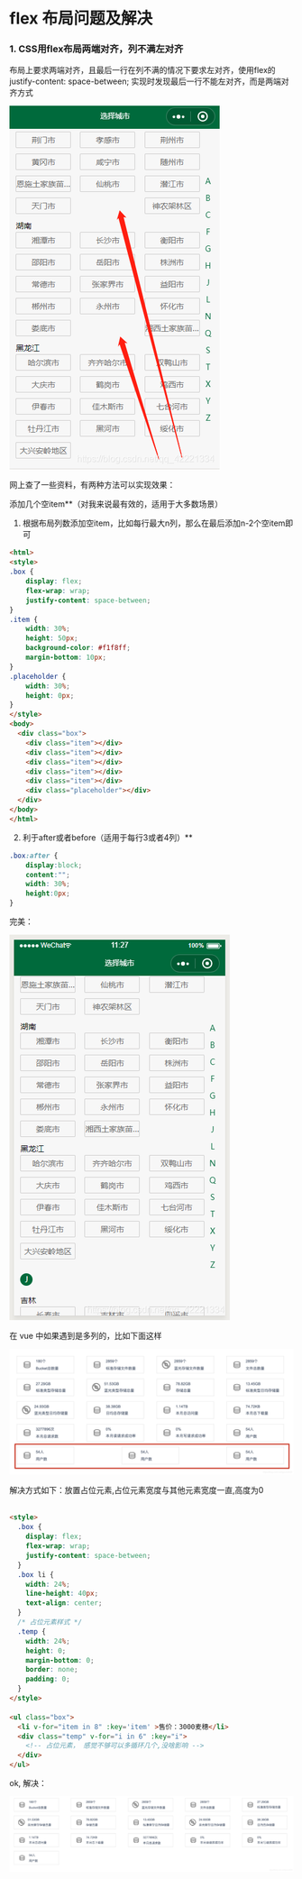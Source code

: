 # flex 布局问题及解决

### 1. CSS用flex布局两端对齐，列不满左对齐

布局上要求两端对齐，且最后一行在列不满的情况下要求左对齐，使用flex的justify-content: space-between;
实现时发现最后一行不能左对齐，而是两端对齐方式

![](images/20190419112434631.png)

网上查了一些资料，有两种方法可以实现效果：

添加几个空item**（对我来说最有效的，适用于大多数场景）

 1. 根据布局列数添加空item，比如每行最大n列，那么在最后添加n-2个空item即可


```html
<html>
<style>
.box {
    display: flex;
    flex-wrap: wrap;
    justify-content: space-between;
}
.item {
    width: 30%;
    height: 50px;
    background-color: #f1f8ff;
    margin-bottom: 10px;
}
.placeholder {
    width: 30%;
    height: 0px;
}
</style>
<body>
  <div class="box">
    <div class="item"></div>
    <div class="item"></div>
    <div class="item"></div>
    <div class="item"></div>
    <div class="item"></div>
    <div class="placeholder"></div>
  </div>
</body>
</html>
```



 2. 利于after或者before（适用于每行3或者4列）**

```css
.box:after {
    display:block;
    content:"";
    width: 30%;
    height:0px;
}
```
完美：

![](images/20190419112831217.png)


在 vue 中如果遇到是多列的，比如下面这样

![](images/20200716112140893.png)


解决方式如下：放置占位元素,占位元素宽度与其他元素宽度一直,高度为0

```html

<style>
  .box {
    display: flex;
    flex-wrap: wrap;
    justify-content: space-between;
  }
  .box li {
    width: 24%;
    line-height: 40px;
    text-align: center;
  }
  /* 占位元素样式 */
  .temp {
    width: 24%;
    height: 0;
    margin-bottom: 0;
    border: none;
    padding: 0;
  }
</style>

<ul class="box">
  <li v-for="item in 8" :key='item' >售价：3000麦穗</li>
  <div class="temp" v-for="i in 6" :key="i">
    <!-- 占位元素， 感觉不够可以多循环几个,没啥影响 -->
  </div>
</ul>
```

ok, 解决：

![](images/2020071611261853.png)


